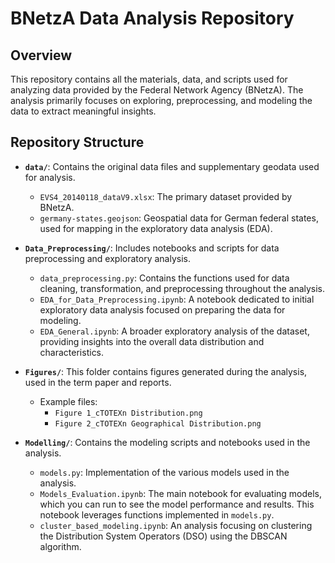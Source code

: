# BNetzA Data Analysis Repository

## Overview

This repository contains all the materials, data, and scripts used for analyzing data provided by the Federal Network Agency (BNetzA). The analysis primarily focuses on exploring, preprocessing, and modeling the data to extract meaningful insights.

## Repository Structure

- **`data/`**: Contains the original data files and supplementary geodata used for analysis.
  - `EVS4_20140118_dataV9.xlsx`: The primary dataset provided by BNetzA.
  - `germany-states.geojson`: Geospatial data for German federal states, used for mapping in the exploratory data analysis (EDA).

- **`Data_Preprocessing/`**: Includes notebooks and scripts for data preprocessing and exploratory analysis.
  - `data_preprocessing.py`: Contains the functions used for data cleaning, transformation, and preprocessing throughout the analysis.
  - `EDA_for_Data_Preprocessing.ipynb`: A notebook dedicated to initial exploratory data analysis focused on preparing the data for modeling.
  - `EDA_General.ipynb`: A broader exploratory analysis of the dataset, providing insights into the overall data distribution and characteristics.

- **`Figures/`**: This folder contains figures generated during the analysis, used in the term paper and reports.
  - Example files: 
    - `Figure 1_cTOTEXn Distribution.png`
    - `Figure 2_cTOTEXn Geographical Distribution.png`

- **`Modelling/`**: Contains the modeling scripts and notebooks used in the analysis.
  - `models.py`: Implementation of the various models used in the analysis.
  - `Models_Evaluation.ipynb`: The main notebook for evaluating models, which you can run to see the model performance and results. This notebook leverages functions implemented in `models.py`.
  - `cluster_based_modeling.ipynb`: An analysis focusing on clustering the Distribution System Operators (DSO) using the DBSCAN algorithm.
